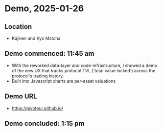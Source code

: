 # Demo, 2025-01-26

## Location

* Kajiken and Kyo Matcha

## Demo commenced: 11:45 am

* With the reworked data-layer and code-infrastructure, I showed a demo of the new UX that tracks protocol TVL ('total value locked') across the protocol's trading history.
* Built into Javascript charts are per-asset valuations

## Demo URL

* https://pivoteur.github.io/

## Demo concluded: 1:15 pm
